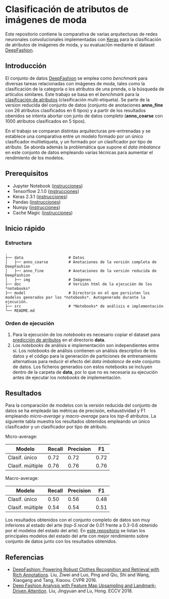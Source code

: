 # Clasificación de atributos de imágenes de moda

Este repositorio contiene la comparativa de varias arquitecturas de redes neuronales convolucionales implementadas con [Keras](https://keras.io/) para la clasificación de atributos de imágenes de moda, y su evaluación mediante el dataset [DeepFashion](http://mmlab.ie.cuhk.edu.hk/projects/DeepFashion.html).

## Introducción

El conjunto de datos [DeepFashion](http://mmlab.ie.cuhk.edu.hk/projects/DeepFashion.html) se emplea como *benchmark* para diversas tareas relacionadas con imágenes de moda, tales como la clasificación de la categoría o los atributos de una prenda, o la búsqueda de artículos similares. Este trabajo se basa en el *benchmark* para la [clasificación de atributos](http://mmlab.ie.cuhk.edu.hk/projects/DeepFashion/AttributePrediction.html) (clasificación multi-etiqueta). Se parte de la version reducida del conjunto de datos (conjunto de anotaciones **anno_fine** con 26 atributos clasificados en 6 tipos) y a partir de los resultados obenidos se intenta abortar con junto de datos completo (**anno_coarse** con 1000 atributos clasificados en 5 tipos).

En el trabajo se comparan distintas arquitecturas pre-entrenadas y se establece una comparativa entre un modelo formado por un único clasificador multietiqueta, y un formado por un clasificador por tipo de atributo. Se aborda además la problemática que supone el *data imbalance* en este conjunto de datos empleando varias técnicas para aumentar el rendimiento de los modelos. 

## Prerequisitos
* Jupyter Notebook ([instrucciones](https://jupyter.org/install))
* Tensorflow 2.1.0 ([instrucciones](https://www.tensorflow.org/install?hl=es-419))
* Keras 2.3.1 ([instrucciones](https://keras.io/guides/))
* Pandas ([instrucciones](https://pandas.pydata.org/getting_started.html))
* Numpy ([instrucciones](https://numpy.org/install/))
* Cache Magic ([instrucciones](https://github.com/chpiatt/cache-magic))

## Inicio rápido
### Estructura
    .
    ├── data                    # Datos
    │   ├── anno_coarse         # Anotaciones de la versión completa de DeepFashion
    │   ├── anno_fine           # Anotaciones de la versión reducida de DeepFashion
    │   ├── img                 # Imágenes
    ├── doc                     # Versión html de la ejecución de los *notebooks*       
    ├── model                   # Directorio en el que persisten los modelos generados por los *notebooks*. Autogenerado durante la ejecución.    
    ├── src                     # *Notebooks* de análisis e implementación
    └── README.md
### Orden de ejecución
1. Para la ejecución de los *notebooks* es necesario copiar el dataset para [predicción de atributos](http://mmlab.ie.cuhk.edu.hk/projects/DeepFashion/AttributePrediction.html) en el directorio **data**.
2. Los *notebooks* de análisis e implementación son independientes entre sí. Los *notebooks* de análisis contienen un análisis descriptivo de los datos y el código para la generación de particiones de entrenamiento alternativas para reducir el efecto del *data imbalance* de este conjunto de datos. Los ficheros generados con estos notebooks se incluyen dentro de la carpeta de **data**, por lo que no es necesaria su ejecución antes de ejecutar los *notebooks* de implementación. 

## Resultados

Para la comparación de modelos con la versión reducida del conjunto de datos se ha empleado las métricas de precisión, exhaustividad y F1 empleando *micro-average* y *macro-average* para los *top-6* atributos. La siguiente tabla muestra los resultados obtenidos empleando un único clasificador y un clasificador por tipo de atributo. 

Micro-average:

| Modelo     |Recall   | Precision   | F1 |
|------------|---------|-------------|----|
|Clasif. único | 0.72 | 0.72 | 0.72 | 
|Clasif. múltiple | 0.76 | 0.76 | 0.76 | 

Macro-average:

| Modelo     | Recall | Precision |F1 | 
|------------|---------|-------------|----|
|Clasif. único | 0.50 | 0.56 | 0.48 |
|Clasif. múltiple | 0.54 | 0.54 | 0.51 |

Los resultados obtenidos con el conjunto completo de datos son muy inferiores al estado del arte (*top-5 recal* de 0.01 frente a 0.3-0.6 obtenido por el modelos del estado del arte). En [este repositorio](https://github.com/fdjingyuan/Deep-Fashion-Analysis-ECCV2018) se listan los principales modelos del estado del arte con mejor rendimiento sobre conjunto de datos junto con los resultados obtenidos. 

## Referencias

- [DeepFashion: Powering Robust Clothes Recognition and Retrieval with Rich Annotations](http://mmlab.ie.cuhk.edu.hk/projects/DeepFashion.html). Liu, Ziwei and Luo, Ping and Qiu, Shi and Wang, Xiaogang and Tang, Xiaoou. CVPR 2016.
- [Deep Fashion Analysis with Feature Map Upsampling and Landmark-Driven Attention](https://github.com/fdjingyuan/Deep-Fashion-Analysis-ECCV2018). Liu, Jingyuan and Lu, Hong. ECCV 2018.
